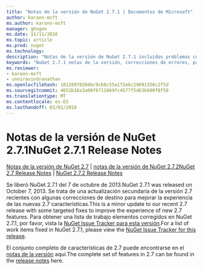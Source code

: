 ```yaml
---
title: "Notas de la versión de NuGet 2.7.1 | Documentos de Microsoft"
author: karann-msft
ms.author: karann-msft
manager: ghogen
ms.date: 11/11/2016
ms.topic: article
ms.prod: nuget
ms.technology: 
description: "Notas de la versión de NuGet 2.7.1 incluidos problemas conocidos, correcciones de errores, las funciones agregadas y dcr."
keywords: "NuGet 2.7.1 notas de la versión, correcciones de errores, problemas, conocidos agregan características, DCR"
ms.reviewer:
- karann-msft
- unniravindranathan
ms.openlocfilehash: 10128970204bc9cb8c55a1f2ebc29891356c2f5d
ms.sourcegitcommit: 4651b16a3a08f6711669fc4577f5d63b600f8f58
ms.translationtype: MT
ms.contentlocale: es-ES
ms.lasthandoff: 02/02/2018
---
```

# <a name="nuget-271-release-notes"></a><span data-ttu-id="ccf4c-104">Notas de la versión de NuGet 2.7.1</span><span class="sxs-lookup"><span data-stu-id="ccf4c-104">NuGet 2.7.1 Release Notes</span></span>

<span data-ttu-id="ccf4c-105">[Notas de la versión de NuGet 2.7](../release-notes/nuget-2.7.md) | [notas de la versión de NuGet 2.7.2](../release-notes/nuget-2.7.2.md)</span><span class="sxs-lookup"><span data-stu-id="ccf4c-105">[NuGet 2.7 Release Notes](../release-notes/nuget-2.7.md) | [NuGet 2.7.2 Release Notes](../release-notes/nuget-2.7.2.md)</span></span>

<span data-ttu-id="ccf4c-106">Se liberó NuGet 2.7.1 del 7 de octubre de 2013.</span><span class="sxs-lookup"><span data-stu-id="ccf4c-106">NuGet 2.7.1 was released on October 7, 2013.</span></span>  <span data-ttu-id="ccf4c-107">Se trata de una actualización secundaria de la versión 2.7 recientes con algunas correcciones de destino para mejorar la experiencia de las nuevas 2.7 características.</span><span class="sxs-lookup"><span data-stu-id="ccf4c-107">This is a minor update to our recent 2.7 release with some targeted fixes to improve the experience of new 2.7 features.</span></span> <span data-ttu-id="ccf4c-108">Para obtener una lista de trabajo elementos corregidos en NuGet 2.7.1, por favor, vista la [NuGet Issue Tracker para esta versión](http://nuget.codeplex.com/workitem/list/advanced?keyword=&status=Closed&type=All&priority=All&release=NuGet%202.7.1&assignedTo=All&component=All&sortField=LastUpdatedDate&sortDirection=Descending&page=0).</span><span class="sxs-lookup"><span data-stu-id="ccf4c-108">For a list of work items fixed in NuGet 2.7.1, please view the [NuGet Issue Tracker for this release](http://nuget.codeplex.com/workitem/list/advanced?keyword=&status=Closed&type=All&priority=All&release=NuGet%202.7.1&assignedTo=All&component=All&sortField=LastUpdatedDate&sortDirection=Descending&page=0).</span></span>

<span data-ttu-id="ccf4c-109">El conjunto completo de características de 2.7 puede encontrarse en el [notas de la versión](../release-notes/nuget-2.7.md) aquí.</span><span class="sxs-lookup"><span data-stu-id="ccf4c-109">The complete set of features in 2.7 can be found in the [release notes](../release-notes/nuget-2.7.md) here.</span></span>
